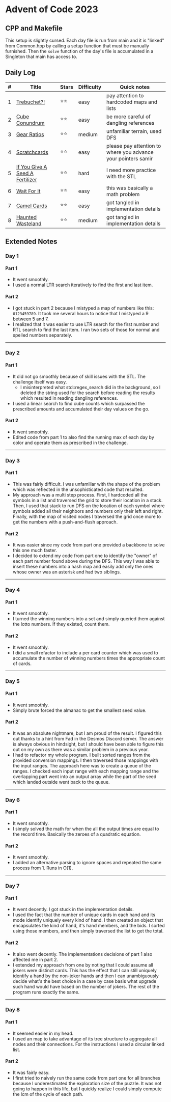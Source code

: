 # Advent of Code 2023
## CPP and Makefile

This setup is slightly cursed. Each day file is run from main and it is "linked" from Common.hpp by calling a setup function that must be manually furnished. Then the `solve` function of the day's file is accumulated in a Singleton that main has access to.

## Daily Log

| # | Title | Stars | Difficulty | Quick notes |
| - | - | - | - | ----- |
| 1 | [Trebuchet?!](#day-1) | ⭐⭐ | easy | pay attention to hardcoded maps and lists |
| 2 | [Cube Conundrum](#day-2) | ⭐⭐ | easy | be more careful of dangling references |
| 3 | [Gear Ratios](#day-3) | ⭐⭐ | medium | unfamiliar terrain, used DFS |
| 4 | [Scratchcards](#day-4) | ⭐⭐ | easy | please pay attention to where you advance your pointers samir |
| 5 | [If You Give A Seed A Fertilizer](#day-5) | ⭐⭐ | hard | I need more practice with the STL |
| 6 | [Wait For It](#day-6) | ⭐⭐ | easy | this was basically a math problem |
| 7 | [Camel Cards](#day-7) | ⭐⭐ | easy | got tangled in implementation details |
| 8 | [Haunted Wasteland](#day-8) | ⭐⭐ | medium | got tangled in implementation details |

<!-- | \# | Title | Stars | Difficulty | Quick notes | -->


## Extended Notes
### Day 1
#### Part 1
* It went smoothly.
* I used a normal LTR search iteratively to find the first and last item.

#### Part 2
* I got stuck in part 2 because I mistyped a map of numbers like this: `0123459789`. It took me several hours to notice that I mistyped a 9 between 5 and 7.
* I realized that it was easier to use LTR search for the first number and RTL search to find the last item. I ran two sets of those for normal and spelled numbers separately.

---
### Day 2
#### Part 1
* It did not go smoothly because of skill issues with the STL. The challenge itself was easy.
  * I misinterpreted what std::regex_search did in the background, so I deleted the string used for the search before reading the results which resulted in reading dangling references.
* I used a linear search to find cube counts which surpassed the prescribed amounts and accumulated their day values on the go.

#### Part 2
* It went smoothly.
* Edited code from part 1 to also find the running max of each day by color and operate them as prescribed in the challenge.

---
### Day 3
#### Part 1
* This was fairly difficult. I was unfamiliar with the shape of the problem which was reflected in the unsophisticated code that resulted.
* My approach was a multi step process. First, I hardcoded all the symbols in a list and traversed the grid to store their location in a stack. Then, I used that stack to run DFS on the location of each symbol where symbols added all their neighbors and numbers only their left and right. Finally, with the map of visited nodes I traversed the grid once more to get the numbers with a push-and-flush approach.

#### Part 2
* It was easier since my code from part one provided a backbone to solve this one much faster.
* I decided to extend my code from part one to identify the "owner" of each part number found above during the DFS. This way I was able to insert these numbers into a hash map and easily add only the ones whose owner was an asterisk and had two siblings.

---
### Day 4
#### Part 1
* It went smoothly.
* I turned the winning numbers into a set and simply queried them against the lotto numbers. If they existed, count them.
#### Part 2
* It went smoothly.
* I did a small refactor to include a per card counter which was used to accumulate the number of winning numbers times the appropriate count of cards.

---
### Day 5
#### Part 1
* It went smoothly.
* Simply brute forced the almanac to get the smallest seed value.
#### Part 2
* It was an absolute nightmare, but I am proud of the result. I figured this out thanks to a hint from Fad in the Desmos Discord server. The answer is always obvious in hindsight, but I should have been able to figure this out on my own as there was a similar problem in a previous year. 
* I had to refactor my whole program. I built sorted ranges from the provided conversion mappings. I then traversed those mappings with the input ranges. The approach here was to create a queue of the ranges. I checked each input range with each mapping range and the overlapping part went into an output array while the part of the seed which landed outside went back to the queue.

---
### Day 6
#### Part 1
* It went smoothly.
* I simply solved the math for when the all the output times are equal to the record time. Basically the zeroes of a quadratic equation.
#### Part 2
* It went smoothly.
* I added an alternative parsing to ignore spaces and repeated the same process from 1. Runs in O(1).

---
### Day 7
#### Part 1
* It went decently. I got stuck in the implementation details.
* I used the fact that the number of unique cards in each hand and its mode identify uniquely every kind of hand. I then created an object that encapsulates the kind of hand, it's hand members, and the bids. I sorted using those members, and then simply traversed the list to get the total.

#### Part 2
* It also went decently. The implementations decisions of part 1 also affected me in part 2.
* I extended my approach from one by noting that I could assume all jokers were distinct cards. This has the effect that I can still uniquely identify a hand by the non-joker hands and then I can unambiguously decide what's the best choice in a case by case basis what upgrade such hand would have based on the number of jokers. The rest of the program runs exactly the same.

---
### Day 8
#### Part 1
* It seemed easier in my head.
* I used an map to take advantage of its tree structure to aggregate all nodes and their connections. For the instructions I used a circular linked list.
#### Part 2
* It was fairly easy.
* I first tried to naively run the same code from part one for all branches because I underestimated the exploration size of the puzzle. It was not going to happen in this life, but I quickly realize I could simply compute the lcm of the cycle of each path.
<!-- ---
### Day \#
#### Part 1
#### Part 2 -->
